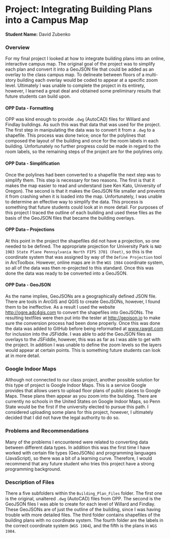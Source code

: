 # Project: Integrating Building Plans into a Campus Map
**Student Name:** David Zubenko

### Overview

For my final project I looked at how to integrate building plans into an online, interactive campus map.   The original goal of the project was to simplify each plan and convert it into a GeoJSON file that could be added as an overlay to the class campus map.  To delineate between floors of a multi-story building each overlay would be coded to appear at a specific zoom level.  Ultimately I was unable to complete the project in its entirety, however, I learned a great deal and obtained some preliminary results that future students can build upon.
  
#### OPP Data - Formatting

OPP was kind enough to provide `.dwg` (AutoCAD) files for Willard and Findlay buildings.  As such this was that data that was used for the project.  The first step in manipulating the data was to convert it from a `.dwg` to a shapefile.  This process was done twice; once for the polylines that composed the layout of the building and once for the room labels in each building.  Unfortunately no further progress could be made in regard to the room labels, so the remaining steps of the project are for the polylines only.
  
#### OPP Data - Simplification

Once the polylines had been converted to a shapefile the next step was to simplify them.  This step is necessary for two reasons.  The first is that it makes the map easier to read and understand (see Ken Kato, University of Oregon).  The second is that it makes the GeoJSON file smaller and prevents it from crashing when it is loaded into the map.   Unfortunately, I was unable to determine an effective way to simplify the data.  This process is something that future students could look at in more detail.  For purposes of this project I traced the outline of each building and used these files as the basis of the GeoJSON files that became the building overlays.

#### OPP Data – Projections

At this point in the project the shapefiles did not have a projection, so one needed to be defined.  The appropriate projection for University Park is `NAD 1983 State Plane Pennsylvania North FIPS 3701 (Feet)`, so this is the coordinate system that was assigned by way of the `Define Projection` tool in ArcToolbox.  However, online maps are in the `WGS 1984` coordinate system, so all of the data was then re-projected to this standard.  Once this was done the data was ready to be converted into a GeoJSON.

#### OPP Data - GeoJSON  

As the name implies, GeoJSONs are a geographically defined JSON file.  There are tools in ArcGIS and QGIS to create GeoJSONs, however, I found them to be ineffective.  As a result I used the website http://ogre.adc4gis.com to convert the shapefiles into GeoJSONs.  The resulting textfiles were then put into the tester at http://geojson.io to make sure the conversion process had been done properly.  Once this was done the data was added to GitHub before being reformatted at www.rawgit.com for inclusion into the JSFiddle.  I was able to add the GeoJSON files as overlays to the JSFiddle, however, this was as far as I was able to get with the project.  In addition I was unable to define the zoom levels so the layers would appear at certain points.  This is something future students can look at in more detail.

### Google Indoor Maps

Although not connected to our class project, another possible solution for this type of project is Google Indoor Maps.  This is a service Google provides that allows users to upload floor plans of public places to Google Maps.  These plans then appear as you zoom into the building.  There are currently no schools in the United States on Google Indoor Maps, so Penn State would be the first if the university elected to pursue this path.   I considered uploading some plans for this project, however, I ultimately decided that I did not have the legal authority to do so. 

### Problems and Recommendations

Many of the problems I encountered were related to converting data between different data types.  In addition this was the first time I have worked with certain file types (GeoJSONs) and programming languages (JavaScript), so there was a bit of a learning curve.   Therefore, I would recommend that any future student who tries this project have a strong programming background.

### Description of Files

There a five subfolders within the `Building_Plan_Files` folder.  The first one is the original, unaltered `.dwg` (AutoCAD) files from OPP.  The second is the GeoJSON files I was able to create for each level of Willard and Findlay.  These GeoJSONs are of just the outline of the building, since I was having trouble with more detailed files.  The third folder contains shapefiles of the building plans with no coordinate system.  The fourth folder are the labels in the correct coordinate system (`WGS 1984`), and the fifth is the plans in `WGS 1984`.


